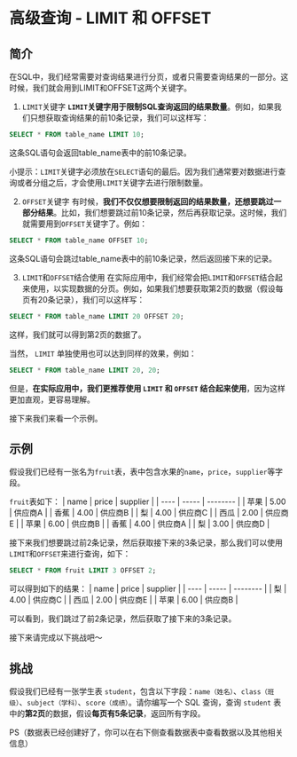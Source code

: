# 高级查询 - LIMIT 和 OFFSET

## 简介

在SQL中，我们经常需要对查询结果进行分页，或者只需要查询结果的一部分。这时候，我们就会用到LIMIT和OFFSET这两个关键字。

1. `LIMIT`关键字
   **`LIMIT`关键字用于限制SQL查询返回的结果数量**。例如，如果我们只想获取查询结果的前10条记录，我们可以这样写：

```sql
SELECT * FROM table_name LIMIT 10;
```

这条SQL语句会返回table_name表中的前10条记录。

小提示：`LIMIT`关键字必须放在`SELECT`语句的最后。因为我们通常要对数据进行查询或者分组之后，才会使用`LIMIT`关键字去进行限制数量。

2. `OFFSET`关键字
   有时候，**我们不仅仅想要限制返回的结果数量，还想要跳过一部分结果**。比如，我们想要跳过前10条记录，然后再获取记录。这时候，我们就需要用到`OFFSET`关键字了。例如：

```sql
SELECT * FROM table_name OFFSET 10;
```

这条SQL语句会跳过table_name表中的前10条记录，然后返回接下来的记录。

3. `LIMIT`和`OFFSET`结合使用
   在实际应用中，我们经常会把`LIMIT`和`OFFSET`结合起来使用，以实现数据的分页。例如，如果我们想要获取第2页的数据（假设每页有20条记录），我们可以这样写：

```sql
SELECT * FROM table_name LIMIT 20 OFFSET 20;
```

这样，我们就可以得到第2页的数据了。

当然， `LIMIT` 单独使用也可以达到同样的效果，例如：

```sql
SELECT * FROM table_name LIMIT 20, 20;
```

但是，**在实际应用中，我们更推荐使用 `LIMIT` 和 `OFFSET` 结合起来使用**，因为这样更加直观，更容易理解。

接下来我们来看一个示例。

## 示例

假设我们已经有一张名为`fruit`表，表中包含水果的`name`，`price`，`supplier`等字段。

`fruit`表如下：
| name | price | supplier |
| ---- | ----- | -------- |
| 苹果 | 5.00 | 供应商A |
| 香蕉 | 4.00 | 供应商B |
| 梨 | 4.00 | 供应商C |
| 西瓜 | 2.00 | 供应商E |
| 苹果 | 6.00 | 供应商B |
| 香蕉 | 4.00 | 供应商A |
| 梨 | 3.00 | 供应商D |

接下来我们想要跳过前2条记录，然后获取接下来的3条记录，那么我们可以使用`LIMIT`和`OFFSET`来进行查询，如下：

```sql
SELECT * FROM fruit LIMIT 3 OFFSET 2;
```

可以得到如下的结果：
| name | price | supplier |
| ---- | ----- | -------- |
| 梨 | 4.00 | 供应商C |
| 西瓜 | 2.00 | 供应商E |
| 苹果 | 6.00 | 供应商B |

可以看到，我们跳过了前2条记录，然后获取了接下来的3条记录。

接下来请完成以下挑战吧～

## 挑战

假设我们已经有一张学生表 `student`，包含以下字段：`name（姓名）`、`class（班级）`、`subject（学科）`、`score（成绩）`。请你编写一个 SQL 查询，查询 `student` 表中的**第2页**的数据，假设**每页有5条记录**，返回所有字段。

PS（数据表已经创建好了，你可以在右下侧查看数据表中查看数据以及其他相关信息）
